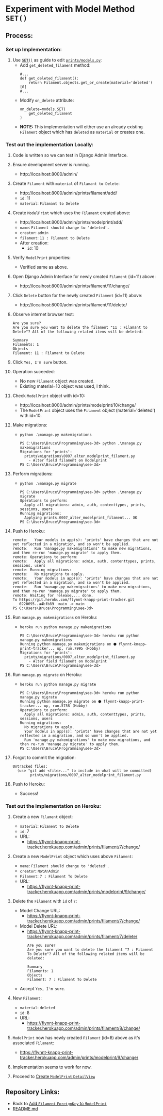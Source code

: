 # Experiment with Model Method `SET()`

## Process:

### Set up Implementation:

1. Use [`SET()`](https://docs.djangoproject.com/en/4.0/ref/models/fields/#django.db.models.SET) as guide to edit [`prints/models.py`](../prints/models.py):
    * Add `get_deleted_filament` method:
        ```
        #...
        def get_deleted_filament():
            return Filament.objects.get_or_create(material='deleted')[0]
        #...
        ```
    * Modify `on_delete` attribute:
        ```
        on_delete=models.SET(
            get_deleted_filament
        )
        ```
    * **NOTE:** This implementation will either use an already existing `Filament` object which has `deleted` as `material` or creates one.

### Test out the implementation Locally:

1. Code is written so we can test in Django Admin Interface.

1. Ensure development server is running.
    * http://localhost:8000/admin/

1. Create `Filament` with `material` of `Filamant to Delete`:
    * http://localhost:8000/admin/prints/filament/add/
    * `id`: 11
    * `material`: `Filamant to Delete`

1. Create `ModelPrint` which uses the `Filament` created above:
    * http://localhost:8000/admin/prints/modelprint/add/
    * `name`: `Filament should change to 'deleted'.`
    * `creator`: `admin`
    * `filament`: `11 : Filament to Delete`
    * After creation:
        * `id`: 10

1. Verify `ModelPrint` properties:
    * Verified same as above.

1. Open Django Admin Interface for newly created `Filament` (id=11) above:
    * http://localhost:8000/admin/prints/filament/11/change/

1. Click `Delete` button for the newly created `Filament` (id=11) above:
    * http://localhost:8000/admin/prints/filament/11/delete/

1. Observe internet browser text:
    ```
    Are you sure?
    Are you sure you want to delete the filament "11 : Filamant to Delete"? All of the following related items will be deleted:

    Summary
    Filaments: 1
    Objects
    Filament: 11 : Filamant to Delete
    ```

1. Click `Yes, I'm sure` button.

1. Operation suceeded:
    * No new `Filament` object was created.
    * Existing material=10 object was used, I think.

1. Check `ModelPrint` object with id=10:
    * http://localhost:8000/admin/prints/modelprint/10/change/
    * The `ModelPrint` object uses the `Filament` object (material='deleted') with id=10.

1. Make migrations:
    * `python .\manage.py makemigrations`
        ```
        PS C:\Users\Bruce\Programming\see-3d> python .\manage.py makemigrations
        Migrations for 'prints':
          prints\migrations\0007_alter_modelprint_filament.py
            - Alter field filament on modelprint
        PS C:\Users\Bruce\Programming\see-3d>
        ```

1. Perform migrations:
    * `python .\manage.py migrate`
        ```
        PS C:\Users\Bruce\Programming\see-3d> python .\manage.py migrate
        Operations to perform:
          Apply all migrations: admin, auth, contenttypes, prints, sessions, users
        Running migrations:
          Applying prints.0007_alter_modelprint_filament... OK
        PS C:\Users\Bruce\Programming\see-3d>
        ```

1. Push to Heroku:
    ```
    remote:   Your models in app(s): 'prints' have changes that are not yet reflected in a migration, and so won't be applied.
    remote:   Run 'manage.py makemigrations' to make new migrations, and then re-run 'manage.py migrate' to apply them.
    remote: Operations to perform:
    remote:   Apply all migrations: admin, auth, contenttypes, prints, sessions, users
    remote: Running migrations:
    remote:   No migrations to apply.
    remote:   Your models in app(s): 'prints' have changes that are not yet reflected in a migration, and so won't be applied.
    remote:   Run 'manage.py makemigrations' to make new migrations, and then re-run 'manage.py migrate' to apply them.
    remote: Waiting for release.... done.
    To https://git.heroku.com/flynnt-knapp-print-tracker.git
       0220695..a4bfb89  main -> main
    PS C:\Users\Bruce\Programming\see-3d>
    ```

1. Run `manage.py makemigrations` on Heroku:
    * `heroku run python manage.py makemigrations`
        ```
        PS C:\Users\Bruce\Programming\see-3d> heroku run python manage.py makemigrations
        Running python manage.py makemigrations on ⬢ flynnt-knapp-print-tracker... up, run.7995 (Hobby)
        Migrations for 'prints':
          prints/migrations/0007_alter_modelprint_filament.py
            - Alter field filament on modelprint
        PS C:\Users\Bruce\Programming\see-3d>
        ```

1. Run `manage.py migrate` on Heroku:
    * `heroku run python manage.py migrate`
        ```
        PS C:\Users\Bruce\Programming\see-3d> heroku run python manage.py migrate
        Running python manage.py migrate on ⬢ flynnt-knapp-print-tracker... up, run.5758 (Hobby)
        Operations to perform:
          Apply all migrations: admin, auth, contenttypes, prints, sessions, users
        Running migrations:
          No migrations to apply.
          Your models in app(s): 'prints' have changes that are not yet reflected in a migration, and so won't be applied.
          Run 'manage.py makemigrations' to make new migrations, and then re-run 'manage.py migrate' to apply them.
        PS C:\Users\Bruce\Programming\see-3d>
        ```

1. Forgot to commit the migration:
    ```
    Untracked files:
      (use "git add <file>..." to include in what will be committed)
            prints/migrations/0007_alter_modelprint_filament.py
    ```

1. Push to Heroku:
    * Success!

### Test out the implementation on Heroku:

1. Create a new `Filament` object:
    * `material`: `Filament To Delete`
    * `id`: 7
    * URL:
        * https://flynnt-knapp-print-tracker.herokuapp.com/admin/prints/filament/7/change/

1. Create a new `ModelPrint` object which uses above `Filament`:
    * `name`: `Filament should change to 'deleted'.`
    * `creator`: `NotAnAdmin`
    * `Filament`: `7 : Filament To Delete`
    * URL:
        * https://flynnt-knapp-print-tracker.herokuapp.com/admin/prints/modelprint/9/change/

1. Delete the `Filament` with `id` of `7`:
    * Model Change URL:
        * https://flynnt-knapp-print-tracker.herokuapp.com/admin/prints/filament/7/change/
    * Model Delete URL:
        * https://flynnt-knapp-print-tracker.herokuapp.com/admin/prints/filament/7/delete/
            ```
            Are you sure?
            Are you sure you want to delete the filament "7 : Filament To Delete"? All of the following related items will be deleted:

            Summary
            Filaments: 1
            Objects
            Filament: 7 : Filament To Delete
            ```
    * Accept `Yes, I'm sure`.

1. New `Filament`:
    * `material`: `deleted`
    * `id`: 8
    * URL:
        * https://flynnt-knapp-print-tracker.herokuapp.com/admin/prints/filament/8/change/

1. `ModelPrint` now has newly created `Filament` (id=8) above as it's associated `Filament`:
    * https://flynnt-knapp-print-tracker.herokuapp.com/admin/prints/modelprint/9/change/

1. Implementation seems to work for now.

1. Proceed to [Create `ModelPrint` `DetailView`](./06_create_model_print_detail_view.md)


## Repository Links:
* Back to [Add `Filament` `ForeignKey` to `ModelPrint`](./04_add_filament_foreign_key_to_model_print.md)
* [README.md](../README.md)